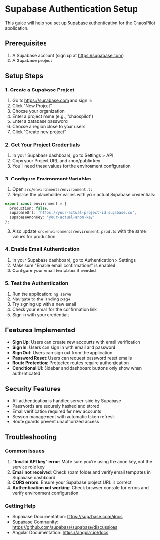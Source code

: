 # Supabase Authentication Setup

This guide will help you set up Supabase authentication for the ChaosPilot application.

## Prerequisites

1. A Supabase account (sign up at https://supabase.com)
2. A Supabase project

## Setup Steps

### 1. Create a Supabase Project

1. Go to https://supabase.com and sign in
2. Click "New Project"
3. Choose your organization
4. Enter a project name (e.g., "chaospilot")
5. Enter a database password
6. Choose a region close to your users
7. Click "Create new project"

### 2. Get Your Project Credentials

1. In your Supabase dashboard, go to Settings > API
2. Copy your Project URL and anon/public key
3. You'll need these values for the environment configuration

### 3. Configure Environment Variables

1. Open `src/environments/environment.ts`
2. Replace the placeholder values with your actual Supabase credentials:

```typescript
export const environment = {
  production: false,
  supabaseUrl: 'https://your-actual-project-id.supabase.co',
  supabaseAnonKey: 'your-actual-anon-key'
};
```

3. Also update `src/environments/environment.prod.ts` with the same values for production.

### 4. Enable Email Authentication

1. In your Supabase dashboard, go to Authentication > Settings
2. Make sure "Enable email confirmations" is enabled
3. Configure your email templates if needed

### 5. Test the Authentication

1. Run the application: `ng serve`
2. Navigate to the landing page
3. Try signing up with a new email
4. Check your email for the confirmation link
5. Sign in with your credentials

## Features Implemented

- **Sign Up**: Users can create new accounts with email verification
- **Sign In**: Users can sign in with email and password
- **Sign Out**: Users can sign out from the application
- **Password Reset**: Users can request password reset emails
- **Route Protection**: Protected routes require authentication
- **Conditional UI**: Sidebar and dashboard buttons only show when authenticated

## Security Features

- All authentication is handled server-side by Supabase
- Passwords are securely hashed and stored
- Email verification required for new accounts
- Session management with automatic token refresh
- Route guards prevent unauthorized access

## Troubleshooting

### Common Issues

1. **"Invalid API key" error**: Make sure you're using the anon key, not the service role key
2. **Email not received**: Check spam folder and verify email templates in Supabase dashboard
3. **CORS errors**: Ensure your Supabase project URL is correct
4. **Authentication not working**: Check browser console for errors and verify environment configuration

### Getting Help

- Supabase Documentation: https://supabase.com/docs
- Supabase Community: https://github.com/supabase/supabase/discussions
- Angular Documentation: https://angular.io/docs 